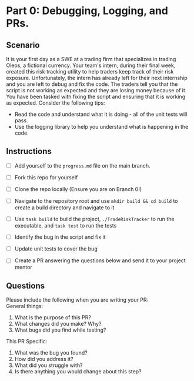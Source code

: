 # Part 0: Debugging, Logging, and PRs.

## Scenario
It is your first day as a SWE at a trading firm that specializes in trading Oleos, a fictional currency. Your team's intern, during their final week, created this risk tracking utility to help traders keep track of their risk exposure. Unfortunately, the intern has already left for their next internship and you are left to debug and fix the code. The traders tell you that the script is not working as expected and they are losing money because of it. You have been tasked with fixing the script and ensuring that it is working as expected. Consider the following tips:
- Read the code and understand what it is doing - all of the unit tests will pass.
- Use the logging library to help you understand what is happening in the code.

## Instructions
- [ ] Add yourself to the `progress.md` file on the main branch. 
- [ ] Fork this repo for yourself
- [ ] Clone the repo locally (Ensure you are on Branch 0!)
- [ ] Navigate to the repository root and use `mkdir build && cd build` to create a build directory and navigate to it
- [ ] Use `task build` to build the project, `./TradeRiskTracker` to run the executable, and `task test` to run the tests
- [ ] Identify the bug in the script and fix it
- [ ] Update unit tests to cover the bug
- [ ] Create a PR answering the questions below and send it to your project mentor


## Questions
Please include the following when you are writing your PR:   
General things:   
1. What is the purpose of this PR?
2. What changes did you make? Why?
3. What bugs did you find while testing?

This PR Specific:
1. What was the bug you found?
2. How did you address it?
3. What did you struggle with?
4. Is there anything you would change about this step?
